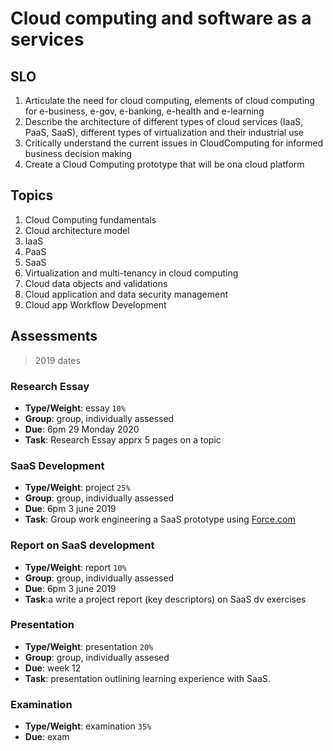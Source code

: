 # Cloud computing and software as a services

## SLO

1. Articulate the need for cloud computing, elements of cloud computing for e-business, e-gov, e-banking, e-health and e-learning
2. Describe the architecture of different types of cloud services (IaaS, PaaS, SaaS), different types of virtualization and their industrial use
3. Critically understand the current issues in CloudComputing for informed business decision making
4. Create a Cloud Computing prototype that will be ona cloud platform 

## Topics

1. Cloud Computing fundamentals
2. Cloud architecture model
3. IaaS
4. PaaS
5. SaaS
6. Virtualization and multi-tenancy in cloud computing
7. Cloud data objects and validations
8. Cloud application and data security management
9. Cloud app Workflow Development

## Assessments

> 2019 dates

### Research Essay

- **Type/Weight**: essay `10%`
- **Group**: group, individually assessed
- **Due**: 6pm 29 Monday 2020
- **Task**: Research Essay apprx 5 pages on a topic

### SaaS Development

- **Type/Weight**: project `25%`
- **Group**: group, individually assessed
- **Due**:  6pm 3 june 2019
- **Task**: Group work engineering a SaaS prototype using [Force.com](force.com)

### Report on SaaS development

- **Type/Weight**: report `10%`
- **Group**: group, individually assessed
- **Due**: 6pm 3 june 2019
- **Task**:a write a project report (key descriptors) on SaaS dv exercises

### Presentation

- **Type/Weight**: presentation `20%`
- **Group**: group, individually assesed
- **Due**: week 12
- **Task**: presentation outlining learning experience with SaaS.

### Examination

- **Type/Weight**: examination `35%`
- **Due**: exam